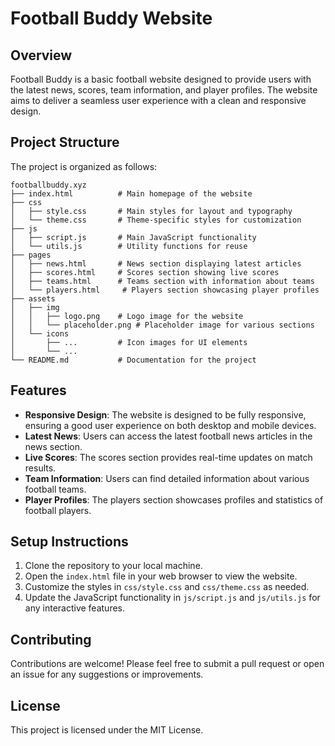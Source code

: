 # Football Buddy Website

## Overview
Football Buddy is a basic football website designed to provide users with the latest news, scores, team information, and player profiles. The website aims to deliver a seamless user experience with a clean and responsive design.

## Project Structure
The project is organized as follows:

```
footballbuddy.xyz
├── index.html          # Main homepage of the website
├── css
│   ├── style.css       # Main styles for layout and typography
│   └── theme.css       # Theme-specific styles for customization
├── js
│   ├── script.js       # Main JavaScript functionality
│   └── utils.js        # Utility functions for reuse
├── pages
│   ├── news.html       # News section displaying latest articles
│   ├── scores.html     # Scores section showing live scores
│   ├── teams.html      # Teams section with information about teams
│   └── players.html     # Players section showcasing player profiles
├── assets
│   ├── img
│   │   ├── logo.png    # Logo image for the website
│   │   └── placeholder.png # Placeholder image for various sections
│   └── icons
│       ├── ...         # Icon images for UI elements
│       └── ...
└── README.md           # Documentation for the project
```

## Features
- **Responsive Design**: The website is designed to be fully responsive, ensuring a good user experience on both desktop and mobile devices.
- **Latest News**: Users can access the latest football news articles in the news section.
- **Live Scores**: The scores section provides real-time updates on match results.
- **Team Information**: Users can find detailed information about various football teams.
- **Player Profiles**: The players section showcases profiles and statistics of football players.

## Setup Instructions
1. Clone the repository to your local machine.
2. Open the `index.html` file in your web browser to view the website.
3. Customize the styles in `css/style.css` and `css/theme.css` as needed.
4. Update the JavaScript functionality in `js/script.js` and `js/utils.js` for any interactive features.

## Contributing
Contributions are welcome! Please feel free to submit a pull request or open an issue for any suggestions or improvements.

## License
This project is licensed under the MIT License.